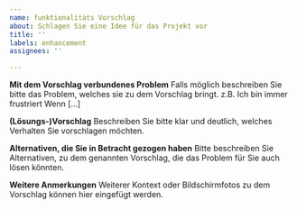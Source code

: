 ```yaml
---
name: funktionalitäts Vorschlag
about: Schlagen Sie eine Idee für das Projekt vor
title: ''
labels: enhancement
assignees: ''

---
```


**Mit dem Vorschlag verbundenes Problem**
Falls möglich beschreiben Sie bitte das Problem, welches sie zu dem Vorschlag bringt. z.B. Ich bin immer frustriert Wenn [...]

**(Lösungs-)Vorschlag**
Beschreiben Sie bitte klar und deutlich, welches Verhalten Sie vorschlagen möchten.

**Alternativen, die Sie in Betracht gezogen haben**
Bitte beschreiben Sie Alternativen, zu dem genannten Vorschlag, die das Problem für Sie auch lösen könnten.

**Weitere Anmerkungen**
Weiterer Kontext oder Bildschirmfotos zu dem Vorschlag können hier eingefügt werden.
